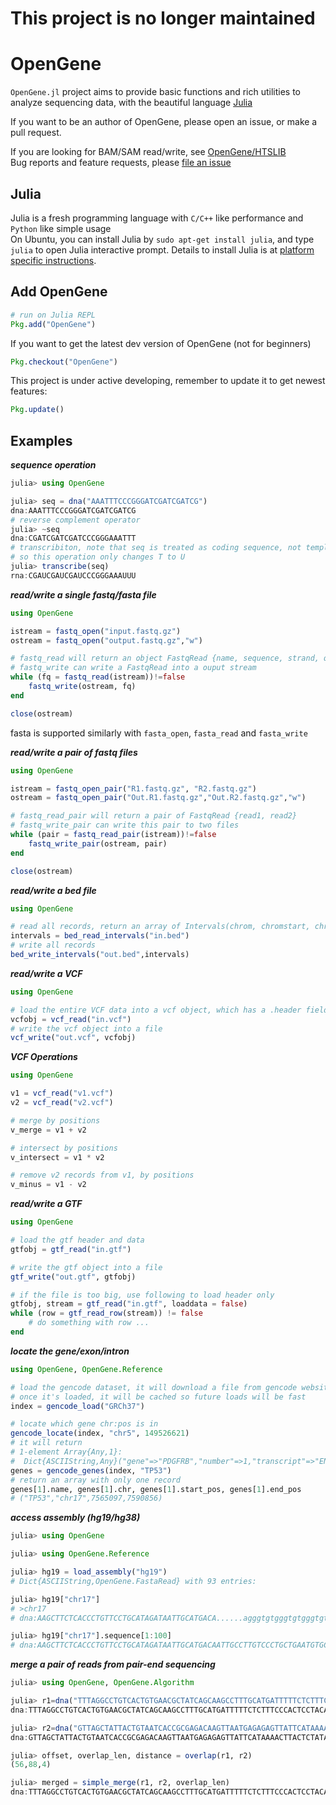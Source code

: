 # This project is no longer maintained
# OpenGene

`OpenGene.jl` project aims to provide basic functions and rich utilities to analyze sequencing data, with the beautiful language [Julia](http://julialang.org/)   

If you want to be an author of OpenGene, please open an issue, or make a pull request.  

If you are looking for BAM/SAM read/write, see [OpenGene/HTSLIB](https://github.com/OpenGene/HTSLIB.jl)  
Bug reports and feature requests, please [file an issue](https://github.com/OpenGene/OpenGene.jl/issues/new)

## Julia
Julia is a fresh programming language with `C/C++` like performance and `Python` like simple usage  
On Ubuntu, you can install Julia by `sudo apt-get install julia`, and type `julia` to open Julia interactive prompt. Details to install Julia is at [platform specific instructions](http://julialang.org/downloads/platform.html).

## Add OpenGene
```julia
# run on Julia REPL
Pkg.add("OpenGene")
```
If you want to get the latest dev version of OpenGene (not for beginners)
```julia
Pkg.checkout("OpenGene")
```

This project is under active developing, remember to update it to get newest features:
```julia
Pkg.update()
```
## Examples
***sequence operation***
```julia
julia> using OpenGene

julia> seq = dna("AAATTTCCCGGGATCGATCGATCG")
dna:AAATTTCCCGGGATCGATCGATCG
# reverse complement operator
julia> ~seq
dna:CGATCGATCGATCCCGGGAAATTT
# transcribiton, note that seq is treated as coding sequence, not template sequence
# so this operation only changes T to U
julia> transcribe(seq)
rna:CGAUCGAUCGAUCCCGGGAAAUUU
```

***read/write a single fastq/fasta file***
```julia
using OpenGene

istream = fastq_open("input.fastq.gz")
ostream = fastq_open("output.fastq.gz","w")

# fastq_read will return an object FastqRead {name, sequence, strand, quality}
# fastq_write can write a FastqRead into a ouput stream
while (fq = fastq_read(istream))!=false
    fastq_write(ostream, fq)
end

close(ostream)
```
fasta is supported similarly with `fasta_open`, `fasta_read` and `fasta_write`   

***read/write a pair of fastq files***
```julia
using OpenGene

istream = fastq_open_pair("R1.fastq.gz", "R2.fastq.gz")
ostream = fastq_open_pair("Out.R1.fastq.gz","Out.R2.fastq.gz","w")

# fastq_read_pair will return a pair of FastqRead {read1, read2}
# fastq_write_pair can write this pair to two files
while (pair = fastq_read_pair(istream))!=false
    fastq_write_pair(ostream, pair)
end

close(ostream)
```

***read/write a bed file***
```julia
using OpenGene

# read all records, return an array of Intervals(chrom, chromstart, chromend)
intervals = bed_read_intervals("in.bed")
# write all records
bed_write_intervals("out.bed",intervals)
```

***read/write a VCF***
```julia
using OpenGene

# load the entire VCF data into a vcf object, which has a .header field and a .data field
vcfobj = vcf_read("in.vcf")
# write the vcf object into a file
vcf_write("out.vcf", vcfobj)
```

***VCF Operations***
```julia
using OpenGene

v1 = vcf_read("v1.vcf")
v2 = vcf_read("v2.vcf")

# merge by positions
v_merge = v1 + v2

# intersect by positions
v_intersect = v1 * v2

# remove v2 records from v1, by positions
v_minus = v1 - v2
```

***read/write a GTF***
```julia
using OpenGene

# load the gtf header and data
gtfobj = gtf_read("in.gtf")

# write the gtf object into a file
gtf_write("out.gtf", gtfobj)

# if the file is too big, use following to load header only
gtfobj, stream = gtf_read("in.gtf", loaddata = false)
while (row = gtf_read_row(stream)) != false
    # do something with row ...
end
```

***locate the gene/exon/intron***
```julia
using OpenGene, OpenGene.Reference

# load the gencode dataset, it will download a file from gencode website if it's not downloaded before
# once it's loaded, it will be cached so future loads will be fast
index = gencode_load("GRCh37")

# locate which gene chr:pos is in
gencode_locate(index, "chr5", 149526621)
# it will return
# 1-element Array{Any,1}:
#  Dict{ASCIIString,Any}("gene"=>"PDGFRB","number"=>1,"transcript"=>"ENST00000261799.4","type"=>"intron")
genes = gencode_genes(index, "TP53")
# return an array with only one record
genes[1].name, genes[1].chr, genes[1].start_pos, genes[1].end_pos
# ("TP53","chr17",7565097,7590856)
```

***access assembly (hg19/hg38)***
```julia
julia> using OpenGene

julia> using OpenGene.Reference

julia> hg19 = load_assembly("hg19")
# Dict{ASCIIString,OpenGene.FastaRead} with 93 entries:

julia> hg19["chr17"]
# >chr17
# dna:AAGCTTCTCACCCTGTTCCTGCATAGATAATTGCATGACA......agggtgtgggtgtgggtgtgggtgtgggtgtggtgtgtgggtgtgggtgtgGT

julia> hg19["chr17"].sequence[1:100]
# dna:AAGCTTCTCACCCTGTTCCTGCATAGATAATTGCATGACAATTGCCTTGTCCCTGCTGAATGTGCTCTGGGGTCTCTGGGGTCTCACCCACGACCAACTC
```
***merge a pair of reads from pair-end sequencing***
```julia
julia> using OpenGene, OpenGene.Algorithm

julia> r1=dna("TTTAGGCCTGTCACTGTGAACGCTATCAGCAAGCCTTTGCATGATTTTTCTCTTTCCCACTCCTACATTCTCGGTGATGACAACAACTGTAGCCTGATCCAGATATTTCGAAGTGCAACAAATCGTATTCAATATAGAGTAAGG")
dna:TTTAGGCCTGTCACTGTGAACGCTATCAGCAAGCCTTTGCATGATTTTTCTCTTTCCCACTCCTACATTCTCGGTGATGACAACAACTGTAGCCTGATCCAGATATTTCGAAGTGCAACAAATCGTATTCAATATAGAGTAAGG

julia> r2=dna("GTTAGCTATTACTGTAATCACCGCGAGACAAGTTAATGAGAGAGTTATTCATAAAACTTACTCTATATTGAATACGATTTGTAGCACATCGAAATATCTGGATCAGGCTACAGTTGTAGTCATCACCGAGAATGTAGGAGTGG")
dna:GTTAGCTATTACTGTAATCACCGCGAGACAAGTTAATGAGAGAGTTATTCATAAAACTTACTCTATATTGAATACGATTTGTAGCACATCGAAATATCTGGATCAGGCTACAGTTGTAGTCATCACCGAGAATGTAGGAGTGG

julia> offset, overlap_len, distance = overlap(r1, r2)
(56,88,4)

julia> merged = simple_merge(r1, r2, overlap_len)
dna:TTTAGGCCTGTCACTGTGAACGCTATCAGCAAGCCTTTGCATGATTTTTCTCTTTCCCACTCCTACATTCTCGGTGATGACAACAACTGTAGCCTGATCCAGATATTTCGAAGTGCAACAAATCGTATTCAATATAGAGTAAGGTTTATGAATAACTCTCTCATTAACTTGTCTCGCGGTGATTACAGTAATAGCTAAC
```
